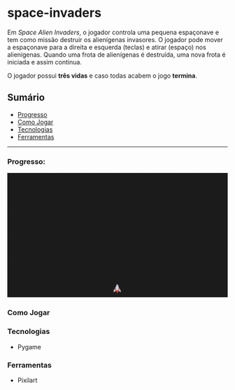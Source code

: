 # space-invaders

Em *Space Alien Invaders*, o jogador controla uma pequena espaçonave e tem como missão destruir os alienígenas invasores. O jogador pode mover a espaçonave para a direita e esquerda (teclas) e atirar (espaço) nos alienígenas. Quando uma frota de alienígenas é destruída, uma nova frota é iniciada e assim continua.

O jogador possui **três vidas** e caso todas acabem o jogo **termina**.

## Sumário

- [Progresso](https://github.com/thaisdk/space-invaders#progresso)
- [Como Jogar](https://github.com/thaisdk/space-invaders#como-jogar)
- [Tecnologias](https://github.com/thaisdk/space-invaders#tecnologias)
- [Ferramentas](https://github.com/thaisdk/space-invaders#ferramentas)

---
### Progresso:

![2_2_22.gif](https://github.com/thaisdk/space-invaders/blob/main/images/space.gif)


### Como Jogar

### Tecnologias

- Pygame

### Ferramentas

- Pixilart

